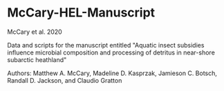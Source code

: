 # McCary-HEL-Manuscript

McCary et al. 2020

Data and scripts for the manuscript entitled "Aquatic insect subsidies influence microbial composition and processing of detritus in near-shore subarctic heathland"

Authors: Matthew A. McCary, Madeline D. Kasprzak, Jamieson C. Botsch, Randall D. Jackson, and Claudio Gratton
